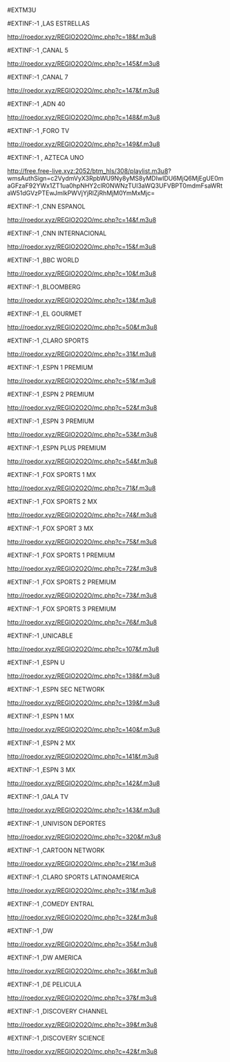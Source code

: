 #EXTM3U

#EXTINF:-1 ,LAS ESTRELLAS

http://roedor.xyz/REGIO2O2O/mc.php?c=18&f.m3u8


#EXTINF:-1 ,CANAL 5

http://roedor.xyz/REGIO2O2O/mc.php?c=145&f.m3u8


#EXTINF:-1 ,CANAL 7

http://roedor.xyz/REGIO2O2O/mc.php?c=147&f.m3u8


#EXTINF:-1 ,ADN 40

http://roedor.xyz/REGIO2O2O/mc.php?c=148&f.m3u8


#EXTINF:-1 ,FORO TV

http://roedor.xyz/REGIO2O2O/mc.php?c=149&f.m3u8


#EXTINF:-1 , AZTECA UNO

http://free.free-live.xyz:2052/btm_hls/308/playlist.m3u8?
wmsAuthSign=c2VydmVyX3RpbWU9Ny8yMS8yMDIwIDU6MjQ6MjEgUE0maGFzaF92YWx1ZT1ua0hpNHY2clR0NWNzTUl3aWQ3UFVBPT0mdmFsaWRtaW51dGVzPTEwJmlkPWVjYjRlZjRhMjM0YmMxMjc=


#EXTINF:-1 ,CNN ESPANOL

http://roedor.xyz/REGIO2O2O/mc.php?c=14&f.m3u8


#EXTINF:-1 ,CNN INTERNACIONAL

http://roedor.xyz/REGIO2O2O/mc.php?c=15&f.m3u8


#EXTINF:-1 ,BBC WORLD

http://roedor.xyz/REGIO2O2O/mc.php?c=10&f.m3u8


#EXTINF:-1 ,BLOOMBERG

http://roedor.xyz/REGIO2O2O/mc.php?c=13&f.m3u8


#EXTINF:-1 ,EL GOURMET

http://roedor.xyz/REGIO2O2O/mc.php?c=50&f.m3u8


#EXTINF:-1 ,CLARO SPORTS

http://roedor.xyz/REGIO2O2O/mc.php?c=31&f.m3u8


#EXTINF:-1 ,ESPN 1 PREMIUM

http://roedor.xyz/REGIO2O2O/mc.php?c=51&f.m3u8


#EXTINF:-1 ,ESPN 2 PREMIUM

http://roedor.xyz/REGIO2O2O/mc.php?c=52&f.m3u8


#EXTINF:-1 ,ESPN 3 PREMIUM

http://roedor.xyz/REGIO2O2O/mc.php?c=53&f.m3u8


#EXTINF:-1 ,ESPN PLUS PREMIUM

http://roedor.xyz/REGIO2O2O/mc.php?c=54&f.m3u8


#EXTINF:-1 ,FOX SPORTS 1 MX

http://roedor.xyz/REGIO2O2O/mc.php?c=71&f.m3u8


#EXTINF:-1 ,FOX SPORTS 2 MX

http://roedor.xyz/REGIO2O2O/mc.php?c=74&f.m3u8


#EXTINF:-1 ,FOX SPORT 3 MX

http://roedor.xyz/REGIO2O2O/mc.php?c=75&f.m3u8


#EXTINF:-1 ,FOX SPORTS 1 PREMIUM

http://roedor.xyz/REGIO2O2O/mc.php?c=72&f.m3u8


#EXTINF:-1 ,FOX SPORTS 2 PREMIUM

http://roedor.xyz/REGIO2O2O/mc.php?c=73&f.m3u8


#EXTINF:-1 ,FOX SPORTS 3 PREMIUM

http://roedor.xyz/REGIO2O2O/mc.php?c=76&f.m3u8


#EXTINF:-1 ,UNICABLE

http://roedor.xyz/REGIO2O2O/mc.php?c=107&f.m3u8


#EXTINF:-1 ,ESPN U

http://roedor.xyz/REGIO2O2O/mc.php?c=138&f.m3u8


#EXTINF:-1 ,ESPN SEC NETWORK

http://roedor.xyz/REGIO2O2O/mc.php?c=139&f.m3u8


#EXTINF:-1 ,ESPN 1 MX

http://roedor.xyz/REGIO2O2O/mc.php?c=140&f.m3u8


#EXTINF:-1 ,ESPN 2 MX

http://roedor.xyz/REGIO2O2O/mc.php?c=141&f.m3u8


#EXTINF:-1 ,ESPN 3 MX

http://roedor.xyz/REGIO2O2O/mc.php?c=142&f.m3u8


#EXTINF:-1 ,GALA TV

http://roedor.xyz/REGIO2O2O/mc.php?c=143&f.m3u8


#EXTINF:-1 ,UNIVISON DEPORTES

http://roedor.xyz/REGIO2O2O/mc.php?c=320&f.m3u8


#EXTINF:-1 ,CARTOON NETWORK

http://roedor.xyz/REGIO2O2O/mc.php?c=21&f.m3u8


#EXTINF:-1 ,CLARO SPORTS LATINOAMERICA

http://roedor.xyz/REGIO2O2O/mc.php?c=31&f.m3u8


#EXTINF:-1 ,COMEDY ENTRAL

http://roedor.xyz/REGIO2O2O/mc.php?c=32&f.m3u8


#EXTINF:-1 ,DW

http://roedor.xyz/REGIO2O2O/mc.php?c=35&f.m3u8


#EXTINF:-1 ,DW AMERICA

http://roedor.xyz/REGIO2O2O/mc.php?c=36&f.m3u8


#EXTINF:-1 ,DE PELICULA

http://roedor.xyz/REGIO2O2O/mc.php?c=37&f.m3u8


#EXTINF:-1 ,DISCOVERY CHANNEL

http://roedor.xyz/REGIO2O2O/mc.php?c=39&f.m3u8


#EXTINF:-1 ,DISCOVERY SCIENCE

http://roedor.xyz/REGIO2O2O/mc.php?c=42&f.m3u8
